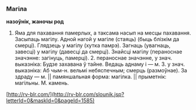 ### Магіла
**назоўнік, жаночы род**

1. Яма для пахавання памерлых, а таксама насып на месцы пахавання. Засыпаць магілу. Адной нагой у магіле (стаяць) (быць блізкім да смерці). Глядзець у магілу (хутка памрэ). Загнаць (увагнаць, завесці) у магілу (давесці да смерці). Знайсці магілу (пераноснае значэнне: загінуць, памерці). 2. пераноснае значэнне, у знач. выказніка: Будзе захавана ў тайне. Ведаць аднаму і — м. З. у знач. выказніка: Аб чым-н. вельмі небяспечным; смерць (размоўнае). За здраду — м. || памяншальная форма: магілка. || прыметнік: магільны. М. камень.

<a rel="author">[http://rv-blr.com/](http://rv-blr.com/slounik.jsp?letterId=0&maskId=0&pageId=1585)</a>
